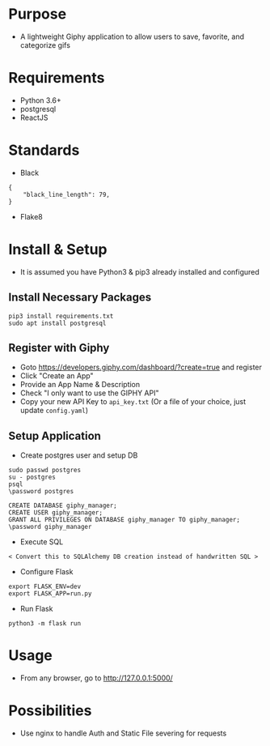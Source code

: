 # Purpose
* A lightweight Giphy application to allow users to save, favorite, and categorize gifs


# Requirements
* Python 3.6+
* postgresql
* ReactJS


# Standards
* Black
```
{
    "black_line_length": 79,
}
```
* Flake8


# Install & Setup
* It is assumed you have Python3 & pip3 already installed and configured

## Install Necessary Packages
```
pip3 install requirements.txt
sudo apt install postgresql
```

## Register with Giphy
* Goto https://developers.giphy.com/dashboard/?create=true and register
* Click "Create an App"
* Provide an App Name & Description
* Check "I only want to use the GIPHY API"
* Copy your new API Key to `api_key.txt` (Or a file of your choice, just update `config.yaml`)


## Setup Application
* Create postgres user and setup DB
```
sudo passwd postgres
su - postgres
psql
\password postgres

CREATE DATABASE giphy_manager;
CREATE USER giphy_manager;
GRANT ALL PRIVILEGES ON DATABASE giphy_manager TO giphy_manager;
\password giphy_manager
```
* Execute SQL
```
< Convert this to SQLAlchemy DB creation instead of handwritten SQL >
```
* Configure Flask
```
export FLASK_ENV=dev
export FLASK_APP=run.py
```
* Run Flask
```
python3 -m flask run
```

# Usage
* From any browser, go to http://127.0.0.1:5000/


# Possibilities
* Use nginx to handle Auth and Static File severing for requests
